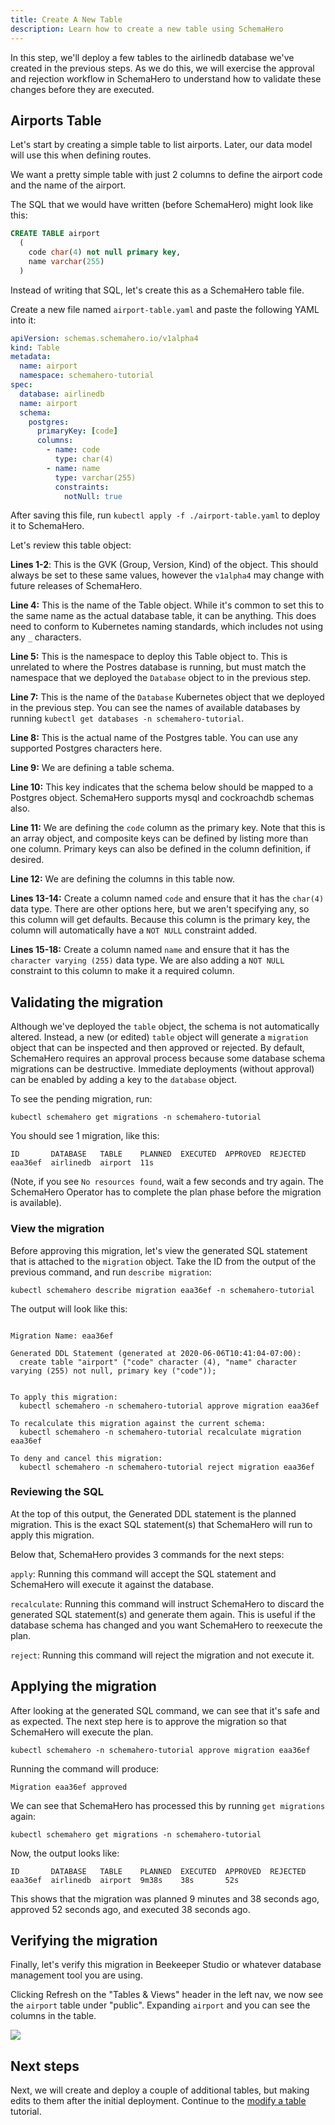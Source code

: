 ```yaml
---
title: Create A New Table
description: Learn how to create a new table using SchemaHero
---
```


In this step, we'll deploy a few tables to the airlinedb database we've created in the previous steps.
As we do this, we will exercise the approval and rejection workflow in SchemaHero to understand how to validate these changes before they are executed.

## Airports Table

Let's start by creating a simple table to list airports.
Later, our data model will use this when defining routes.

We want a pretty simple table with just 2 columns to define the airport code and the name of the airport.

The SQL that we would have written (before SchemaHero) might look like this:

```sql
CREATE TABLE airport
  (
    code char(4) not null primary key,
    name varchar(255)
  )
```

Instead of writing that SQL, let's create this as a SchemaHero table file.

Create a new file named `airport-table.yaml` and paste the following YAML into it:

```yaml
apiVersion: schemas.schemahero.io/v1alpha4
kind: Table
metadata:
  name: airport
  namespace: schemahero-tutorial
spec:
  database: airlinedb
  name: airport
  schema:
    postgres:
      primaryKey: [code]
      columns:
        - name: code
          type: char(4)
        - name: name
          type: varchar(255)
          constraints:
            notNull: true
```

After saving this file, run `kubectl apply -f ./airport-table.yaml` to deploy it to SchemaHero.

Let's review this table object:

**Lines 1-2**: This is the GVK (Group, Version, Kind) of the object.
This should always be set to these same values, however the `v1alpha4` may change with future releases of SchemaHero.

**Line 4:** This is the name of the Table object.
While it's common to set this to the same name as the actual database table, it can be anything.
This does need to conform to Kubernetes naming standards, which includes not using any `_` characters.

**Line 5:** This is the namespace to deploy this Table object to.
This is unrelated to where the Postres database is running, but must match the namespace that we deployed the `Database` object to in the previous step.

**Line 7:** This is the name of the `Database` Kubernetes object that we deployed in the previous step.
You can see the names of available databases by running `kubectl get databases -n schemahero-tutorial`.

**Line 8:** This is the actual name of the Postgres table.
You can use any supported Postgres characters here.

**Line 9:** We are defining a table schema.

**Line 10:** This key indicates that the schema below should be mapped to a Postgres object.
SchemaHero supports mysql and cockroachdb schemas also.

**Line 11:** We are defining the `code` column as the primary key.
Note that this is an array object, and composite keys can be defined by listing more than one column.
Primary keys can also be defined in the column definition, if desired.

**Line 12:** We are defining the columns in this table now.

**Lines 13-14:** Create a column named `code` and ensure that it has the `char(4)` data type.
There are other options here, but we aren't specifying any, so this column will get defaults.
Because this column is the primary key, the column will automatically have a `NOT NULL` constraint added.

**Lines 15-18:** Create a column named `name` and ensure that it has the `character varying (255)` data type.
We are also adding a `NOT NULL` constraint to this column to make it a required column.

## Validating the migration

Although we've deployed the `table` object, the schema is not automatically altered.
Instead, a new (or edited) `table` object will generate a `migration` object that can be inspected and then approved or rejected.
By default, SchemaHero requires an approval process because some database schema migrations can be destructive.
Immediate deployments (without approval) can be enabled by adding a key to the `database` object.

To see the pending migration, run:

```shell
kubectl schemahero get migrations -n schemahero-tutorial
```

You should see 1 migration, like this:

```shell
ID       DATABASE   TABLE    PLANNED  EXECUTED  APPROVED  REJECTED
eaa36ef  airlinedb  airport  11s
```

(Note, if you see `No resources found`, wait a few seconds and try again. The SchemaHero Operator has to complete the plan phase before the migration is available).

### View the migration

Before approving this migration, let's view the generated SQL statement that is attached to the `migration` object.
Take the ID from the output of the previous command, and run `describe migration`:

```shell
kubectl schemahero describe migration eaa36ef -n schemahero-tutorial
```

The output will look like this:

```shell

Migration Name: eaa36ef

Generated DDL Statement (generated at 2020-06-06T10:41:04-07:00):
  create table "airport" ("code" character (4), "name" character varying (255) not null, primary key ("code"));


To apply this migration:
  kubectl schemahero -n schemahero-tutorial approve migration eaa36ef

To recalculate this migration against the current schema:
  kubectl schemahero -n schemahero-tutorial recalculate migration eaa36ef

To deny and cancel this migration:
  kubectl schemahero -n schemahero-tutorial reject migration eaa36ef
```

### Reviewing the SQL

At the top of this output, the Generated DDL statement is the planned migration.
This is the exact SQL statement(s) that SchemaHero will run to apply this migration.

Below that, SchemaHero provides 3 commands for the next steps:

`apply`: Running this command will accept the SQL statement and SchemaHero will execute it against the database.

`recalculate`: Running this command will instruct SchemaHero to discard the generated SQL statement(s) and generate them again.
This is useful if the database schema has changed and you want SchemaHero to reexecute the plan.

`reject`: Running this command will reject the migration and not execute it.

## Applying the migration

After looking at the generated SQL command, we can see that it's safe and as expected.
The next step here is to approve the migration so that SchemaHero will execute the plan.

```shell
kubectl schemahero -n schemahero-tutorial approve migration eaa36ef
```

Running the command will produce:

```shell
Migration eaa36ef approved
```

We can see that SchemaHero has processed this by running `get migrations` again:

```
kubectl schemahero get migrations -n schemahero-tutorial
```

Now, the output looks like:

```
ID       DATABASE   TABLE    PLANNED  EXECUTED  APPROVED  REJECTED
eaa36ef  airlinedb  airport  9m38s    38s       52s
```

This shows that the migration was planned 9 minutes and 38 seconds ago, approved 52 seconds ago, and executed 38 seconds ago.

## Verifying the migration

Finally, let's verify this migration in Beekeeper Studio or whatever database management tool you are using.

Clicking Refresh on the "Tables & Views" header in the left nav, we now see the `airport` table under "public".
Expanding `airport` and you can see the columns in the table.

<img src="../images/airport-table.png">

## Next steps

Next, we will create and deploy a couple of additional tables, but making edits to them after the initial deployment.
Continue to the [modify a table](https://schemahero.io/learn/tutorial/modify-table) tutorial.
